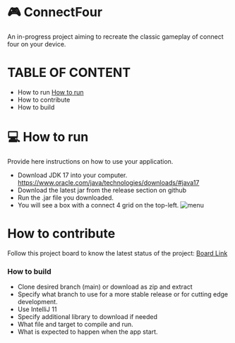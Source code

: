 # 🎮 ConnectFour

An in-progress project aiming to recreate the classic gameplay of connect four on your device.

# TABLE OF CONTENT

- How to run [ How to run](https://github.com/cis3296f22/001-connect4group2/main/README.md#-how-to-run)
- How to contribute
- How to build 

# 💻 How to run
Provide here instructions on how to use your application.   
- Download JDK 17 into your computer. https://www.oracle.com/java/technologies/downloads/#java17
- Download the latest jar from the release section on github  
- Run the .jar file you downloaded.
- You will see a box with a connect 4 grid on the top-left.
![menu](https://user-images.githubusercontent.com/97613314/204380385-38b25dbb-1335-4844-92da-44063a861680.png)


# How to contribute
Follow this project board to know the latest status of the project: [Board Link](https://github.com/orgs/cis3296f22/projects/94/views/1)

### How to build
- Clone desired branch (main) or download as zip and extract
- Specify what branch to use for a more stable release or for cutting edge development.  
- Use IntelliJ 11
- Specify additional library to download if needed 
- What file and target to compile and run. 
- What is expected to happen when the app start. 
